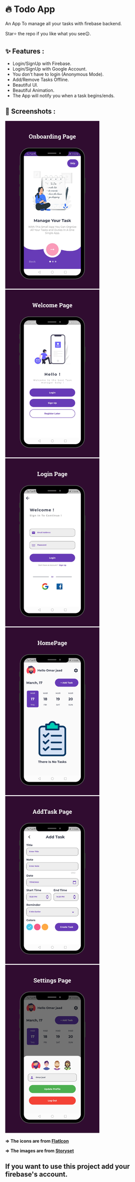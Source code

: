 # 🔥 Todo App

An App To manage all your tasks with firebase backend.

Star⭐ the repo if you like what you see😉.

## ✨ Features :
- Login/SignUp with Firebase.
- Login/SignUp with Google Account.
- You don't have to login (Anonymous Mode).
- Add/Remove Tasks Offline.
- Beautiful UI.
- Beautiful Animation.
- The App will notify you when a task begins/ends.

## 📸 Screenshots :

<img src="assets/onboarding.png" width="300"> <img src="assets/welcome.png" width="300"> <img src="assets/login.png" width="300">
<img src="assets/homepage.png" width="300"> <img src="assets/addtask.png" width="300"> <img src="assets/settings.png" width="300">




**=> The icons are from [FlatIcon](https://www.flaticon.com/)**

**=> The images are from [Storyset](https://storyset.com/)**

## If you want to use this project add your firebase's account.

